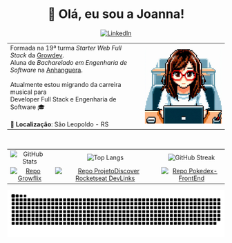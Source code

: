 <h1 align="center">👋 Olá, eu sou a Joanna!</h1>

<p align="center">
  <a href="https://www.linkedin.com/in/joannabraccini/">
    <img src="https://img.shields.io/badge/LinkedIn-Connect-blue?style=flat-square&logo=linkedin&labelColor=blue" alt="LinkedIn">
  </a>
</p>

  <table align="center">
    <tr>
      <td align="left">
        Formada na 19ª turma <em>Starter Web Full Stack</em> da <a href="https://www.growdev.com.br/" target="_blank" rel="noreferrer">Growdev</a>.<br>
        Aluna de <em>Bacharelado em Engenharia de Software</em> na <a href="https://www.anhanguera.com/" target="_blank" rel="noreferrer">Anhanguera</a>.<br>
        <br>
        Atualmente estou migrando da carreira musical para <br>
        Developer Full Stack e Engenharia de Software 🎓<br>
        <br>
        📍 <strong>Localização</strong>: São Leopoldo - RS
      </td>
      <td align="center">
        <img src="https://github.com/JoannaBraccini/prompts-for-podcast-generate-by-ia/blob/main/src/devpixel.png" alt="Joanna dev pixel art" width="300">
      </td>
    </tr>
  </table>
  <br>
<p align="center">
  <table>
    <tr>
      <td align="center">
        <img src="https://github-readme-stats.vercel.app/api?username=JoannaBraccini&theme=transparent&bg_color=000&border_color=30A3DC&show_icons=true&icon_color=30A3DC&title_color=E94D5F&text_color=FFF" alt="GitHub Stats" />
      </td>
      <td align="center">
        <img src="https://github-readme-stats-git-masterrstaa-rickstaa.vercel.app/api/top-langs/?username=JoannaBraccini&layout=compact&bg_color=000&border_color=30A3DC&title_color=E94D5F&text_color=FFF" alt="Top Langs" />
      </td>
      <td align="center">
        <img src="https://streak-stats.demolab.com/?user=JoannaBraccini&theme=bear&background=000&border=30A3DC&dates=FFF" alt="GitHub Streak" />
      </td>
    </tr>
    <tr>
      <td align="center">
        <a href="https://github.com/JoannaBraccini/Growflix">
          <img src="https://github-readme-stats.vercel.app/api/pin/?username=JoannaBraccini&repo=Growflix&bg_color=000&border_color=30A3DC&show_icons=true&icon_color=30A3DC&title_color=E94D5F&text_color=FFF" alt="Repo Growflix" />
        </a>
      </td>
      <td align="center">
        <a href="https://github.com/JoannaBraccini/ProjetoDiscover-Rocketseat_DevLinks">
          <img src="https://github-readme-stats.vercel.app/api/pin/?username=JoannaBraccini&repo=ProjetoDiscover-Rocketseat_DevLinks&bg_color=000&border_color=30A3DC&show_icons=true&icon_color=30A3DC&title_color=E94D5F&text_color=FFF" alt="Repo ProjetoDiscover Rocketseat DevLinks" />
        </a>
      </td>
      <td align="center">
        <a href="https://github.com/JoannaBraccini/Pokedex-FrontEnd">
          <img src="https://github-readme-stats.vercel.app/api/pin/?username=JoannaBraccini&repo=Pokedex-FrontEnd&bg_color=000&border_color=30A3DC&show_icons=true&icon_color=30A3DC&title_color=E94D5F&text_color=FFF" alt="Repo Pokedex-FrontEnd" />
        </a>
      </td>
    </tr>
  </table>
</p>

<p align="center">
  <picture>
    <source media="(prefers-color-scheme: dark)" srcset="https://raw.githubusercontent.com/platane/snk/output/github-contribution-grid-snake-dark.svg" />
    <source media="(prefers-color-scheme: light)" srcset="https://raw.githubusercontent.com/platane/snk/output/github-contribution-grid-snake.svg" />
    <img alt="github contribution grid snake animation" src="https://raw.githubusercontent.com/platane/snk/output/github-contribution-grid-snake.svg" />
  </picture>
</p>

